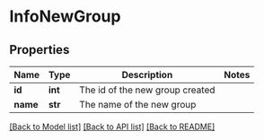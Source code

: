 # InfoNewGroup


## Properties
Name | Type | Description | Notes
------------ | ------------- | ------------- | -------------
**id** | **int** | The id of the new group created | 
**name** | **str** | The name of the new group | 


[[Back to Model list]](../../README.md#models) [[Back to API list]](../../README.md#available-methods) [[Back to README]](../../README.md)


